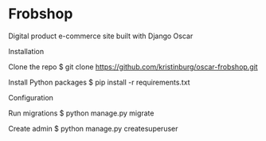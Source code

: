 # Frobshop #

Digital product e-commerce site built with Django Oscar

Installation

Clone the repo
$ git clone https://github.com/kristinburg/oscar-frobshop.git

Install Python packages
$ pip install -r requirements.txt

Configuration

Run migrations
$ python manage.py migrate

Create admin
$ python manage.py createsuperuser
